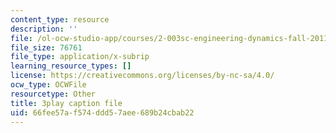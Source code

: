```yaml
---
content_type: resource
description: ''
file: /ol-ocw-studio-app/courses/2-003sc-engineering-dynamics-fall-2011/66fee57af574ddd57aee689b24cbab22_9_d8CQrCYUw.srt
file_size: 76761
file_type: application/x-subrip
learning_resource_types: []
license: https://creativecommons.org/licenses/by-nc-sa/4.0/
ocw_type: OCWFile
resourcetype: Other
title: 3play caption file
uid: 66fee57a-f574-ddd5-7aee-689b24cbab22
---
```

